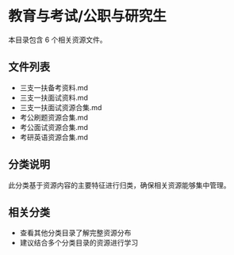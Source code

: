 # 教育与考试/公职与研究生

本目录包含 6 个相关资源文件。

## 文件列表

- 三支一扶备考资料.md
- 三支一扶面试资料.md
- 三支一扶面试资源合集.md
- 考公刷题资源合集.md
- 考公面试资源合集.md
- 考研英语资源合集.md

## 分类说明

此分类基于资源内容的主要特征进行归类，确保相关资源能够集中管理。

## 相关分类

- 查看其他分类目录了解完整资源分布
- 建议结合多个分类目录的资源进行学习
